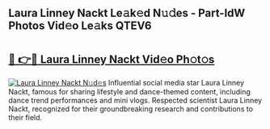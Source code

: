 ## Laura Linney Nackt Le𝚊k𝚎d N𝚞𝚍es - Part-IdW Photos Vid𝚎o Le𝚊ks QTEV6

# <h2><a href="http://fb63lo.evod.top/?m=Laura+Linney+Nackt">🔗 👉🔴 Laura Linney Nackt Vid𝚎o Ph𝚘t𝚘s</a></h2>

[![Laura Linney Nackt N𝚞d𝚎s](https://i.imgur.com/8V9OHl7.gif)](http://fb63lo.evod.top/?m=Laura+Linney+Nackt)
Influential social media star Laura Linney Nackt, famous for sharing lifestyle and dance-themed content, including dance trend performances and mini vlogs. Respected scientist Laura Linney Nackt, recognized for their groundbreaking research and contributions to their field. 
